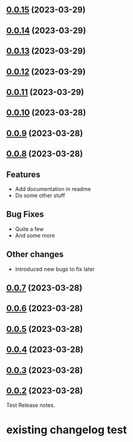 ## [0.0.15](https://github.com/lukasbach/publish-fast/compare/0.0.14...0.0.15) (2023-03-29)




## [0.0.14](https://github.com/lukasbach/publish-fast/compare/0.0.13...0.0.14) (2023-03-29)




## [0.0.13](https://github.com/lukasbach/publish-fast/compare/0.0.12...0.0.13) (2023-03-29)




## [0.0.12](https://github.com/lukasbach/publish-fast/compare/0.0.11...0.0.12) (2023-03-29)




## [0.0.11](https://github.com/lukasbach/publish-fast/compare/0.0.10...0.0.11) (2023-03-29)




## [0.0.10](https://github.com/lukasbach/publish-fast/compare/0.0.9...0.0.10) (2023-03-28)




## [0.0.9](https://github.com/lukasbach/publish-fast/compare/0.0.8...0.0.9) (2023-03-28)




## [0.0.8](https://github.com/lukasbach/publish-fast/compare/0.0.7...0.0.8) (2023-03-28)

## Features

* Add documentation in readme
* Do some other stuff

## Bug Fixes

* Quite a few
* And some more

## Other changes

* Introduced new bugs to fix later



## [0.0.7](https://github.com/lukasbach/publish-fast/compare/0.0.6...0.0.7) (2023-03-28)




## [0.0.6](https://github.com/lukasbach/publish-fast/compare/0.0.5...0.0.6) (2023-03-28)




## [0.0.5](https://github.com/lukasbach/publish-fast/compare/0.0.4...0.0.5) (2023-03-28)




## [0.0.4](https://github.com/lukasbach/publish-fast/compare/0.0.3...0.0.4) (2023-03-28)




## [0.0.3](https://github.com/lukasbach/publish-fast/compare/0.0.2...0.0.3) (2023-03-28)




## [0.0.2](https://github.com/lukasbach/publish-fast/compare/0.0.1...0.0.2) (2023-03-28)

Test Release notes.



# existing changelog test

